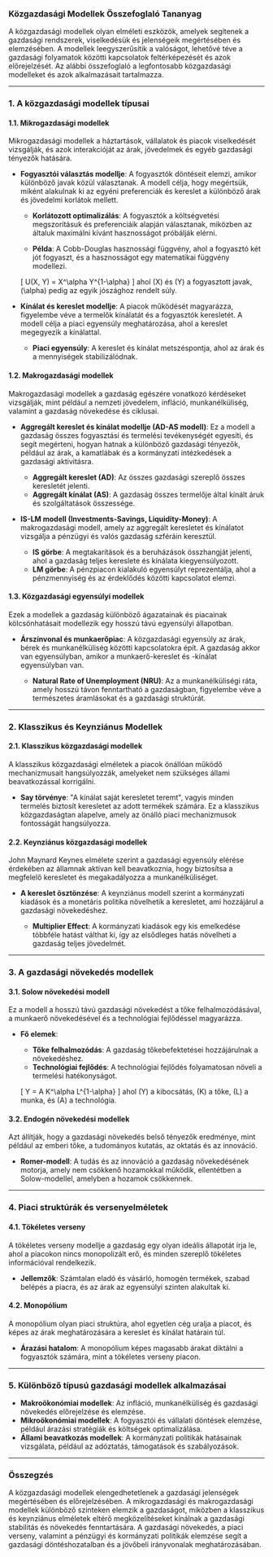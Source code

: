 ### **Közgazdasági Modellek Összefoglaló Tananyag**

A közgazdasági modellek olyan elméleti eszközök, amelyek segítenek a gazdasági rendszerek, viselkedésük és jelenségeik megértésében és elemzésében. A modellek leegyszerűsítik a valóságot, lehetővé téve a gazdasági folyamatok közötti kapcsolatok feltérképezését és azok előrejelzését. Az alábbi összefoglaló a legfontosabb közgazdasági modelleket és azok alkalmazásait tartalmazza.

---

### **1. A közgazdasági modellek típusai**

#### **1.1. Mikrogazdasági modellek**
Mikrogazdasági modellek a háztartások, vállalatok és piacok viselkedését vizsgálják, és azok interakcióját az árak, jövedelmek és egyéb gazdasági tényezők hatására.

- **Fogyasztói választás modellje**: A fogyasztók döntéseit elemzi, amikor különböző javak közül választanak. A modell célja, hogy megértsük, miként alakulnak ki az egyéni preferenciák és kereslet a különböző árak és jövedelmi korlátok mellett.

    - **Korlátozott optimalizálás**: A fogyasztók a költségvetési megszorításuk és preferenciáik alapján választanak, miközben az általuk maximálni kívánt hasznosságot próbálják elérni.
  
    - **Példa**: A Cobb-Douglas hasznossági függvény, ahol a fogyasztó két jót fogyaszt, és a hasznosságot egy matematikai függvény modellezi.

    \[
    U(X, Y) = X^\alpha Y^{1-\alpha}
    \]
    ahol \(X\) és \(Y\) a fogyasztott javak, \(\alpha\) pedig az egyik jószághoz rendelt súly.

- **Kínálat és kereslet modellje**: A piacok működését magyarázza, figyelembe véve a termelők kínálatát és a fogyasztók keresletét. A modell célja a piaci egyensúly meghatározása, ahol a kereslet megegyezik a kínálattal.

    - **Piaci egyensúly**: A kereslet és kínálat metszéspontja, ahol az árak és a mennyiségek stabilizálódnak.

#### **1.2. Makrogazdasági modellek**
Makrogazdasági modellek a gazdaság egészére vonatkozó kérdéseket vizsgálják, mint például a nemzeti jövedelem, infláció, munkanélküliség, valamint a gazdaság növekedése és ciklusai.

- **Aggregált kereslet és kínálat modellje (AD-AS modell)**: Ez a modell a gazdaság összes fogyasztási és termelési tevékenységét egyesíti, és segít megérteni, hogyan hatnak a különböző gazdasági tényezők, például az árak, a kamatlábak és a kormányzati intézkedések a gazdasági aktivitásra.

    - **Aggregált kereslet (AD)**: Az összes gazdasági szereplő összes keresletét jelenti.
    - **Aggregált kínálat (AS)**: A gazdaság összes termelője által kínált áruk és szolgáltatások összessége.

- **IS-LM modell (Investments-Savings, Liquidity-Money)**: A makrogazdasági modell, amely az aggregált keresletet és kínálatot vizsgálja a pénzügyi és valós gazdaság szféráin keresztül.

    - **IS görbe**: A megtakarítások és a beruházások összhangját jelenti, ahol a gazdaság teljes kereslete és kínálata kiegyensúlyozott.
    - **LM görbe**: A pénzpiacon kialakuló egyensúlyt reprezentálja, ahol a pénzmennyiség és az érdeklődés közötti kapcsolatot elemzi.

#### **1.3. Közgazdasági egyensúlyi modellek**
Ezek a modellek a gazdaság különböző ágazatainak és piacainak kölcsönhatásait modellezik egy hosszú távú egyensúlyi állapotban.

- **Árszínvonal és munkaerőpiac**: A közgazdasági egyensúly az árak, bérek és munkanélküliség közötti kapcsolatokra épít. A gazdaság akkor van egyensúlyban, amikor a munkaerő-kereslet és -kínálat egyensúlyban van.

    - **Natural Rate of Unemployment (NRU)**: Az a munkanélküliségi ráta, amely hosszú távon fenntartható a gazdaságban, figyelembe véve a természetes áramlásokat és a gazdasági struktúrát.

---

### **2. Klasszikus és Keynziánus Modellek**

#### **2.1. Klasszikus közgazdasági modellek**
A klasszikus közgazdasági elméletek a piacok önállóan működő mechanizmusait hangsúlyozzák, amelyeket nem szükséges állami beavatkozással korrigálni.

- **Say törvénye**: "A kínálat saját keresletet teremt", vagyis minden termelés biztosít keresletet az adott termékek számára. Ez a klasszikus közgazdaságtan alapelve, amely az önálló piaci mechanizmusok fontosságát hangsúlyozza.

#### **2.2. Keynziánus közgazdasági modellek**
John Maynard Keynes elmélete szerint a gazdasági egyensúly elérése érdekében az államnak aktívan kell beavatkoznia, hogy biztosítsa a megfelelő keresletet és megakadályozza a munkanélküliséget.

- **A kereslet ösztönzése**: A keynziánus modell szerint a kormányzati kiadások és a monetáris politika növelhetik a keresletet, ami hozzájárul a gazdasági növekedéshez.

    - **Multiplier Effect**: A kormányzati kiadások egy kis emelkedése többféle hatást válthat ki, így az elsődleges hatás növelheti a gazdaság teljes jövedelmét.

---

### **3. A gazdasági növekedés modellek**

#### **3.1. Solow növekedési modell**
Ez a modell a hosszú távú gazdasági növekedést a tőke felhalmozódásával, a munkaerő növekedésével és a technológiai fejlődéssel magyarázza.

- **Fő elemek**: 
    - **Tőke felhalmozódás**: A gazdaság tőkebefektetései hozzájárulnak a növekedéshez.
    - **Technológiai fejlődés**: A technológiai fejlődés folyamatosan növeli a termelési hatékonyságot.

    \[
    Y = A K^\alpha L^{1-\alpha}
    \]
    ahol \(Y\) a kibocsátás, \(K\) a tőke, \(L\) a munka, és \(A\) a technológia.

#### **3.2. Endogén növekedési modellek**
Azt állítják, hogy a gazdasági növekedés belső tényezők eredménye, mint például az emberi tőke, a tudományos kutatás, az oktatás és az innováció.

- **Romer-modell**: A tudás és az innováció a gazdaság növekedésének motorja, amely nem csökkenő hozamokkal működik, ellentétben a Solow-modellel, amelyben a hozamok csökkennek.

---

### **4. Piaci struktúrák és versenyelméletek**

#### **4.1. Tökéletes verseny**
A tökéletes verseny modellje a gazdaság egy olyan ideális állapotát írja le, ahol a piacokon nincs monopolizált erő, és minden szereplő tökéletes információval rendelkezik.

- **Jellemzők**: Számtalan eladó és vásárló, homogén termékek, szabad belépés a piacra, és az árak az egyensúlyi szinten alakultak ki.

#### **4.2. Monopólium**
A monopólium olyan piaci struktúra, ahol egyetlen cég uralja a piacot, és képes az árak meghatározására a kereslet és kínálat határain túl.

- **Árazási hatalom**: A monopólium képes magasabb árakat diktálni a fogyasztók számára, mint a tökéletes verseny piacon.

---

### **5. Különböző típusú gazdasági modellek alkalmazásai**

- **Makroökonómiai modellek**: Az infláció, munkanélküliség és gazdasági növekedés előrejelzése és elemzése.
- **Mikroökonómiai modellek**: A fogyasztói és vállalati döntések elemzése, például árazási stratégiák és költségek optimalizálása.
- **Állami beavatkozás modellek**: A kormányzati politikák hatásainak vizsgálata, például az adóztatás, támogatások és szabályozások.

---

### **Összegzés**

A közgazdasági modellek elengedhetetlenek a gazdasági jelenségek megértésében és előrejelzésében. A mikrogazdasági és makrogazdasági modellek különböző szinteken elemzik a gazdaságot, miközben a klasszikus és keynziánus elméletek eltérő megközelítéseket kínálnak a gazdasági stabilitás és növekedés fenntartására. A gazdasági növekedés, a piaci verseny, valamint a pénzügyi és kormányzati politikák elemzése segít a gazdasági döntéshozatalban és a jövőbeli irányvonalak meghatározásában.